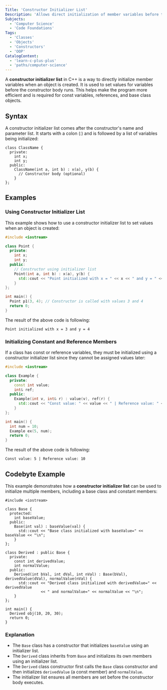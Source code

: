 ```yaml
---
Title: 'Constructor Initializer List'
Description: 'Allows direct initialization of member variables before the constructor body executes.'
Subjects:
  - 'Computer Science'
  - 'Code Foundations'
Tags:
  - 'Classes'
  - 'Objects'
  - 'Constructors'
  - 'OOP'
CatalogContent:
  - 'learn-c-plus-plus'
  - 'paths/computer-science'
---
```


A **constructor initializer list** in C++ is a way to directly initialize member variables when an object is created. It is used to set values for variables before the constructor body runs. This helps make the program more efficient and is required for const variables, references, and base class objects.

## Syntax

A constructor initializer list comes after the constructor's name and parameter list. It starts with a colon (:) and is followed by a list of variables being initialized:

```pseudo
class ClassName {
  private:
    int x;
    int y;
  public:
    ClassName(int a, int b) : x(a), y(b) {
      // Constructor body (optional)
    }
};
```

## Examples

### Using Constructor Initializer List

This example shows how to use a constructor initializer list to set values when an object is created:

```cpp
#include <iostream>

class Point {
  private:
    int x;
    int y;
  public:
    // Constructor using initializer list
    Point(int a, int b) : x(a), y(b) {
      std::cout << "Point initialized with x = " << x << " and y = " << y << "\n";
    }
};

int main() {
  Point p1(3, 4); // Constructor is called with values 3 and 4
  return 0;
}
```

The result of the above code is following:

```shell
Point initialized with x = 3 and y = 4
```

### Initializing Constant and Reference Members

If a class has const or reference variables, they must be initialized using a constructor initializer list since they cannot be assigned values later:

```cpp
#include <iostream>

class Example {
  private:
    const int value;
    int& ref;
  public:
    Example(int v, int& r) : value(v), ref(r) {
      std::cout << "Const value: " << value << " | Reference value: " << ref << "\n";
    }
};

int main() {
  int num = 10;
  Example ex(5, num);
  return 0;
}
```

The result of the above code is following:

```shell
Const value: 5 | Reference value: 10
```

## Codebyte Example

This example demonstrates how a **constructor initializer list** can be used to initialize multiple members, including a base class and constant members:

```codebyte/cpp
#include <iostream>

class Base {
  protected:
    int baseValue;
  public:
    Base(int val) : baseValue(val) {
      std::cout << "Base class initialized with baseValue=" << baseValue << "\n";
    }
};

class Derived : public Base {
  private:
    const int derivedValue;
    int normalValue;
  public:
    Derived(int bVal, int dVal, int nVal) : Base(bVal), derivedValue(dVal), normalValue(nVal) {
      std::cout << "Derived class initialized with derivedValue=" << derivedValue
                << " and normalValue=" << normalValue << "\n";
    }
};

int main() {
  Derived obj(10, 20, 30);
  return 0;
}
```

### Explanation

- The `Base` class has a constructor that initializes `baseValue` using an initializer list.
- The `Derived` class inherits from `Base` and initializes its own members using an initializer list.
- The `Derived` class constructor first calls the `Base` class constructor and then initializes `derivedValue` (a const member) and `normalValue`.
- The initializer list ensures all members are set before the constructor body executes.
